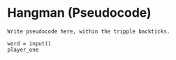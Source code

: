 # Hangman (Pseudocode)

```
Write pseudocode here, within the tripple backticks.

word = input()
player_one










```
